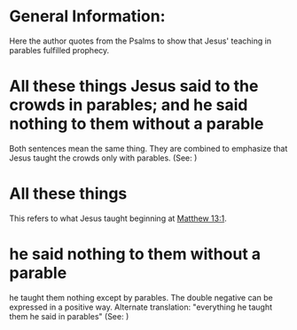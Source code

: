 
# General Information:
Here the author quotes from the Psalms to show that Jesus' teaching in parables fulfilled prophecy.

# All these things Jesus said to the crowds in parables; and he said nothing to them without a parable
Both sentences mean the same thing. They are combined to emphasize that Jesus taught the crowds only with parables. (See: )

# All these things
This refers to what Jesus taught beginning at [Matthew 13:1](../13/01.md).

# he said nothing to them without a parable
he taught them nothing except by parables. The double negative can be expressed in a positive way. Alternate translation: "everything he taught them he said in parables" (See: )